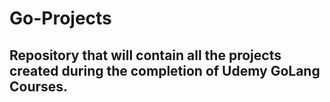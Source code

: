 # Go-Projects

## Repository that will contain all the projects created during the completion of Udemy GoLang Courses.
